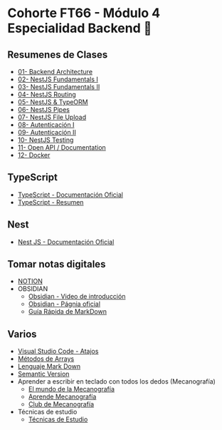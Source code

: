 # Cohorte FT66 - Módulo 4 Especialidad Backend 💾

## Resumenes de Clases

- [01- Backend Architecture]()
- [02- NestJS Fundamentals I]()
- [03- NestJS Fundamentals II]()
- [04- NestJS Routing]()
- [05- NestJS & TypeORM]()
- [06- NestJS Pipes]()
- [07- NestJS File Upload]()
- [08- Autenticación I]()
- [09- Autenticación II]()
- [10- NestJS Testing]()
- [11- Open API / Documentation]()
- [12- Docker]()

## TypeScript

- [TypeScript - Documentación Oficial](https://www.typescriptlang.org/)
- [TypeScript - Resumen](./readmes/TypeScript.md)

## Nest

- [Nest JS - Documentación Oficial](https://nestjs.com/)

## Tomar notas digitales

- [NOTION](https://www.notion.com/es)
- OBSIDIAN
  - [Obsidian - Video de introducción](https://www.youtube.com/watch?v=64pI_dKYZOg&t=613s)
  - [Obsidian - Págnia oficial](https://obsidian.md/)
  - [Guía Rápida de MarkDown](./readmes/markDown.md)

## Varios

- [Visual Studio Code - Atajos](./readmes/vsc-01.md)
- [Métodos de Arrays](./readmes/arrays-metodos.md)
- [Lenguaje Mark Down](./readmes/MarkDown.md)
- [Semantic Version](./readmes/SemanticVersion.md)
- Aprender a escribir en teclado con todos los dedos (Mecanografía)
  - [El mundo de la Mecanografía](https://www.edclub.com/es/library/el-mundo-de-la-mecanograf%C3%ADa)
  - [Aprende Mecanografía](https://www.mecanografia-online.com/)
  - [Club de Mecanografía](https://www-typingclub-com.translate.goog/?_x_tr_sl=en&_x_tr_tl=es&_x_tr_hl=es&_x_tr_pto=tc)
- Técnicas de estudio
  - [Técnicas de Estudio](./readmes/tecnicasEstudio.md)
